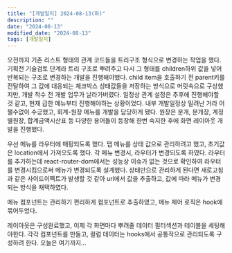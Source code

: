 ```yaml
---
title: "[개발일지] 2024-08-13(화)"
description: ""
date: "2024-08-13"
modified_date: "2024-08-13"
tags: [개발일지]
---
```


오전까지 기존 리스트 형태의 관계 코드들을 트리구조 형식으로 변경하는 작업을 했다. 기획전 기술검토 단계라 트리 구조로 뿌려주고 다시 그 형태를 children하위 값을 넣어 반복되는 구조로 변경하는 개발을 진행해야했다. child item을 호출하기 전 parent키를 전달하여 그 값에 대응되는 체크박스 상태값들을 저장하는 방식으로 머릿속으로 구상했지만, 개발 착수 전 개발 업무가 날라가버렸다. 일정상 관계 설정은 추후에 진행해야할 것 같고, 현재 급한 메뉴부터 진행해야하는 상황이었다. 내부 개발일정상 밀려난 거라 어쩔수없이 수긍했고, 회계-원장 메뉴를 개발을 담당하게 됐다. 원장은 분개, 분개장, 계정별원장, 합계금액시산표 등 다양한 용어들이 등장해 한번 숙지한 후에 화면 레이아웃 개발을 진행했다.

우선 메뉴를 라우터에 매핑되도록 했다. 탭 메뉴를 상태 값으로 관리하려고 했고, 초기값은 location에서 가져오도록 했다. 각 메뉴 변경시, 라우터가 변경되도록 하였다. 라우터를 추가하는데 react-router-dom에서는 성능상 이슈가 없는 것으로 확인하여 라우터를 변경시킴으로써 메뉴가 변경되도록 설계했다. 상태만으로 관리하게 된다면 새로고침과 같은 사이드이펙트가 발생할 것 같아 url에서 값을 추출하고, 값에 따라 메뉴가 변경되는 방식을 채택하였다.

메뉴 컴포넌트는 관리하기 편리하게 컴포넌트로 추출하였고, 메뉴 제어 로직은 hook에 묶어두었다.

레이아웃은 구성완료했고, 이제 각 화면마다 뿌려줄 데이터 필터섹션과 테이블을 세팅해야한다. 각각 컴포넌트를 만들고, 컬럼 데이터는 hooks에서 공통적으로 관리되도록 구성하려 한다. 오늘은 여기까지...
